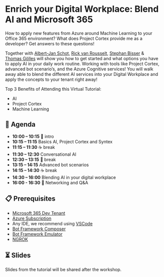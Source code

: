 # Enrich your Digital Workplace: Blend AI and Microsoft 365

How to apply new features from Azure around Machine Learning to your Office 365 environment? What does Project Cortex provide me as a developer? Get answers to these questions!

Together with [Albert-Jan Schot](https://twitter.com/appieschot), [Rick van Rousselt](https://twitter.com/RickVanRousselt), [Stephan Bisser](https://twitter.com/stephanbisser) & [Thomas Gölles](https://twitter.com/thomyg) will show you how to get started and what options you have to apply AI in your daily work routine. Working with tools like Project Cortex, advanced bot scenario’s, and the Azure Cognitive services! You will walk away able to blend the different AI services into your Digital Workplace and apply the concepts to your tenant right away!

Top 3 Benefits of Attending this Virtual Tutorial:

- AI
- Project Cortex
- Machine Learning

## 📅 Agenda

- **10:00 – 10:15** 🎈 intro
- **10:15 – 11:15** Basics AI, Project Cortex and Syntex
- **11:15 – 11:30** ☕ break
- **11:30 – 12:30** Conversational AI
- **12:30 – 13:15** 🍕 break
- **13:15 – 14:15** Advanced bot scenarios
- **14:15 – 14:30** ☕ break
- **14:30 – 16:00** Blending AI in your digital workplace
- **16:00 - 16:30** 🍻 Networking and Q&A

## 📋 Prerequisites

- [Microsoft 365 Dev Tenant](https://developer.microsoft.com/microsoft-365/dev-program)
- [Azure Subscription](https://azure.microsoft.com/free/)
- Any IDE, we recommend using [VSCode](https://code.visualstudio.com/)
- [Bot Framework Composer](https://docs.microsoft.com/composer/introduction)
- [Bot Framework Emulator](https://github.com/Microsoft/BotFramework-Emulator#download)
- [NGROK](https://ngrok.com/)

## ⏳ Slides

Slides from the tutorial will be shared after the workshop.
